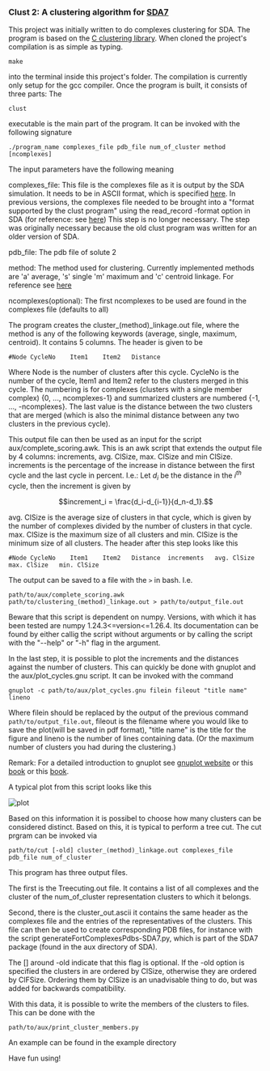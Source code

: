 ### Clust 2: A clustering algorithm for [SDA7](https://mcm.h-its.org/sda/doc/doc_sda7/index.html)

This project was initially written to do complexes clustering for SDA. The program is based on the 
[C clustering library](http://bonsai.hgc.jp/~mdehoon/software/cluster/software.htm).
When cloned the project's compilation is as simple as typing.

```
make
```

into the terminal inside this project's folder. The compilation is currently only setup for the gcc compiler. 
Once the program is built, it consists of three parts: The 

```
clust
```
executable is the main part of the program. It can be invoked with the following signature

```
./program_name complexes_file pdb_file num_of_cluster method [ncomplexes]
```

The input parameters have the following meaning

complexes_file: This file is the complexes file as it is output by the SDA simulation. It needs to be in ASCII format, which 
is specified [here](https://mcm.h-its.org/sda/doc/doc_sda7/complexes_file.html). In previous versions, the complexes file needed to be brought into a 
"format supported by the clust program" using the read_record -format option in SDA (for reference: see [here](https://mcm.h-its.org/sda/doc/doc_sda7/tools.html)) 
This step is no longer necessary. The step was originally necessary because the old clust program was written for an older version of SDA.

pdb_file: The pdb file of solute 2 

method: The method used for clustering. Currently implemented methods are 'a' average, 's' single 'm' maximum and 'c' centroid linkage. For reference see [here](https://en.wikipedia.org/wiki/Hierarchical_clustering)

ncomplexes(optional): The first ncomplexes to be used are found in the complexes file (defaults to all)

The program creates the cluster_(method)_linkage.out file, where the method is any of the following keywords (average, single, maximum, centroid).
It contains 5 columns. The header is given to be 

```
#Node CycleNo    Item1    Item2   Distance
```

Where Node is the number of clusters after this cycle. CycleNo is the number of the cycle, Item1 and Item2 refer to the clusters merged in this cycle.
The numbering is for complexes (clusters with a single member complex) {0, ..., ncomplexes-1} and summarized clusters are numbered {-1, ..., -ncomplexes}. The last 
value is the distance between the two clusters that are merged (which is also the minimal distance between any two clusters in the previous cycle).


This output file can then be used as an input for the script aux/complete_scoring.awk. This is an awk script that extends the output file by 4 columns:
increments, avg. ClSize, max. ClSize and min ClSize. increments is the percentage of the increase in distance between the first cycle and the last cycle in percent. 
I.e.: Let $d_i$ be the distance in the $i^{th}$ cycle, then the increment is given by

$$increment_i = \frac{d_i-d_{i-1}}{d_n-d_1}.$$

avg. ClSize is the average size of clusters in that cycle, which is given by the number of complexes divided by the number of clusters in that cycle.
max. ClSize is the maximum size of all clusters and min. ClSize is the minimum size of all clusters. The header after this step looks like this

```
#Node CycleNo    Item1    Item2   Distance  increments   avg. ClSize   max. ClSize   min. ClSize
```

The output can be saved to a file with the `>` in bash. I.e.

```
path/to/aux/complete_scoring.awk path/to/clustering_(method)_linkage.out > path/to/output_file.out
```

Beware that this script is dependent on numpy. Versions, with which it has been tested are numpy 1.24.3<=version<=1.26.4.
Its documentation can be found by either callig the script without arguments or by calling the script with the "--help" or "-h" flag in the argument.

In the last step, it is possible to plot the increments and the distances against the number of clusters. This can quickly be done with gnuplot and the aux/plot_cycles.gnu script.
It can be invoked with the command 

```
gnuplot -c path/to/aux/plot_cycles.gnu filein fileout "title name" lineno 
```


Where filein should be replaced by the output of the previous command `path/to/output_file.out`, fileout is the filename where you would like to save the plot(will be saved in pdf format),
"title name" is the title for the figure and lineno is the number of lines containing data. (Or the maximum number of clusters you had during the clustering.)

Remark: For a detailed introduction to gnuplot see [gnuplot website](http://www.gnuplot.info/) or this [book](https://alogus.com/g5script/gnuplot5/) or this [book](https://github.com/tianxiao/gnuplot-study/blob/master/gnuplot/Gnuplot%20in%20Action.pdf).

A typical plot from this script looks like this


![plot](https://github.com/jabruniessner/clust2/assets/95258260/30c8e879-83ca-47b7-a544-685eacf2cca2)


Based on this information it is possibel to choose how many clusters can be considered distinct. Based on this, it is typical to perform a tree cut.
The cut prgram can be invoked via

```
path/to/cut [-old] cluster_(method)_linkage.out complexes_file pdb_file num_of_cluster 
```
This program has three output files.

The first is the Treecuting.out file. It contains a list of all complexes and the cluster of the num_of_cluster representation clusters to which it belongs.

Second, there is the cluster_out.ascii it contains the same header as the complexes file and the entries of the representatives of the clusters. This file can then be used to create
corresponding PDB files, for instance with the script generateFortComplexesPdbs-SDA7.py, which is part of the SDA7 package (found in the aux directory of SDA). 

The [] around -old indicate that this flag is optional. If the -old option is specified the clusters in are ordered by ClSize, otherwise they are ordered by ClFSize. 
Ordering them by ClSize is an unadvisable thing to do, but was added for backwards compatibility.

With this data, it is possible to write the members of the clusters to files. This can be done with the 

``` 
path/to/aux/print_cluster_members.py
```

An example can be found in the example directory

Have fun using!

